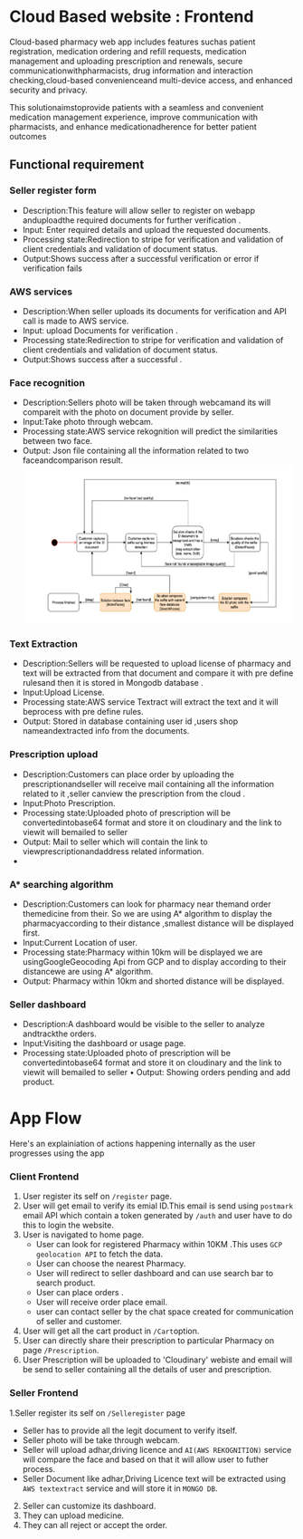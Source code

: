 # Cloud Based website : Frontend 







Cloud-based pharmacy web app includes features suchas patient registration, medication ordering and refill requests, medication management and uploading prescription and renewals, secure communicationwithpharmacists, drug information and interaction checking,cloud-based convenienceand multi-device access, and enhanced security and privacy. 

This solutionaimstoprovide patients with a seamless and convenient medication management experience, improve communication with pharmacists, and enhance medicationadherence for better patient outcomes

## Functional requirement
### Seller register form
* Description:This feature will allow seller to register on webapp anduploadthe required documents for further verification .
* Input: Enter required details and upload the requested documents.
* Processing state:Redirection to stripe for verification and validation of client credentials and validation of document status.
* Output:Shows success after a successful verification or error if verification fails

### AWS services
* Description:When seller uploads its documents for verification and API call is made to AWS service.
* Input: upload Documents for verification .
* Processing state:Redirection to stripe for verification and validation of client credentials and validation of document status.
* Output:Shows success after a successful .

### Face recognition
* Description:Sellers photo will be taken through webcamand its will compareit with the photo on document provide by seller.
* Input:Take photo through webcam.
* Processing state:AWS service rekognition will predict the similarities between two face.
* Output: Json file containing all the information related to two faceandcomparison result.
  ![image description](https://github.com/Glenrodrigues/cloud-project/blob/main/foodapp-client/public/face.png)

###  Text Extraction
* Description:Sellers will be requested to upload license of pharmacy and text will be extracted from that document and compare it with pre define rulesand then it 
  is stored in Mongodb database .
* Input:Upload License.
* Processing state:AWS service Textract will extract the text and it will beprocess with pre define rules.
* Output: Stored in database containing user id ,users shop nameandextracted info from the documents.

### Prescription upload
* Description:Customers can place order by uploading the prescriptionandseller will receive mail containing all the information related to it ,seller canview the prescription from the cloud .
* Input:Photo Prescription.
* Processing state:Uploaded photo of prescription will be convertedintobase64 format and store it on cloudinary and the link to viewit will bemailed to seller
* Output: Mail to seller which will contain the link to viewprescriptionandaddress related information.
*
### A* searching algorithm
* Description:Customers can look for pharmacy near themand order themedicine from their. So we are using A* algorithm to display the pharmacyaccording to their distance ,smallest distance will be displayed first.
* Input:Current Location of user.
* Processing state:Pharmacy within 10km will be displayed we are usingGoogleGeocoding Api from GCP and to display according to their distancewe are using A* algorithm.
* Output: Pharmacy within 10km and shorted distance will be displayed.

### Seller dashboard
* Description:A dashboard would be visible to the seller to analyze andtrackthe orders.
* Input:Visiting the dashboard or usage page.
* Processing state:Uploaded photo of prescription will be convertedintobase64 format and store it on cloudinary and the link to viewit will bemailed to seller
• Output: Showing orders pending and add product.


# App Flow

Here's an explainiation of actions happening internally as the user progresses using the app

### Client Frontend
1. User register its self on `/register` page.
2. User will get email to verify its emial ID.This email is send using `postmark` email API which contain a token generated by `/auth` and user have to do this to 
  login the website.
3. User is navigated to home page.
   * User can look for registered Pharmacy within 10KM .This uses `GCP geolocation API` to fetch the data.
   * User can choose the nearest Pharmacy.
   * User will redirect to seller dashboard and can use search bar to search product.
   * User can place orders .
   * User will receive order place email.
   * user can contact seller by the chat space created for communication of seller and customer.
4. User will get all the cart product in `/Cart`option.
5. User can directly share their prescription to particular Pharmacy on page `/Prescription`.
6. User Prescription will be uploaded to 'Cloudinary' webiste and email will be send to seller containing all the details of user and prescription.

### Seller Frontend
1.Seller register its self on `/Selleregister` page
  * Seller has to provide all the legit document to verify itself.
  * Seller photo will be take through webcam.
  * Seller will upload adhar,driving licence and `AI(AWS REKOGNITION)` service will compare the face and based on that it will allow user to futher process.
  * Seller Document like adhar,Driving Licence text will be extracted using `AWS textextract` service and will store it in `MONGO DB`.

2. Seller can customize its dashboard.
3. They can upload medicine.
4. They can all reject or accept the order.
 
 



